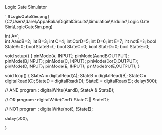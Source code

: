 Logic Gate Simulator

`
![LogicGateSim.png](C:\Users\darel\AppaBaba\DigitalCircuits\Simulation\Arduino\Logic Gate Sim\LogicGateSim.png)

int A=1;  
int AandB=2;
int B=3;
int C=4;
int CorD=5;
int D=6;
int E=7;
int notE=8;
bool StateA=0;
bool StateB=0;
bool StateC=0;
bool StateD=0;
bool StateE=0;

void setup() {
  pinMode(A, INPUT);
  pinMode(AandB,OUTPUT);
  pinMode(B,INPUT);
  pinMode(C, INPUT);
  pinMode(CorD,OUTPUT);
  pinMode(D,INPUT);
  pinMode(E, INPUT);
  pinMode(notE,OUTPUT);
}

void loop() {
  StateA = digitalRead(A);
  StateB = digitalRead(B);
  StateC = digitalRead(C);
  StateD = digitalRead(D);
  StateE = digitalRead(E);
  delay(500);

  // AND program :
  digitalWrite(AandB, StateA & StateB); 
  
  // OR program :
  digitalWrite(CorD, StateC || StateD); 
  
  // NOT program :
  digitalWrite(notE, !StateE);

delay(500);

}